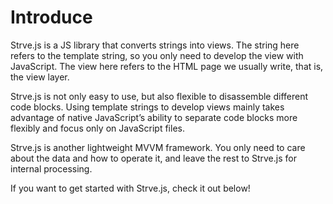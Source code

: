 # Introduce

Strve.js is a JS library that converts strings into views. The string here refers to the template string, so you only need to develop the view with JavaScript. The view here refers to the HTML page we usually write, that is, the view layer.

Strve.js is not only easy to use, but also flexible to disassemble different code blocks. Using template strings to develop views mainly takes advantage of native JavaScript’s ability to separate code blocks more flexibly and focus only on JavaScript files.

Strve.js is another lightweight MVVM framework. You only need to care about the data and how to operate it, and leave the rest to Strve.js for internal processing.

If you want to get started with Strve.js, check it out below!